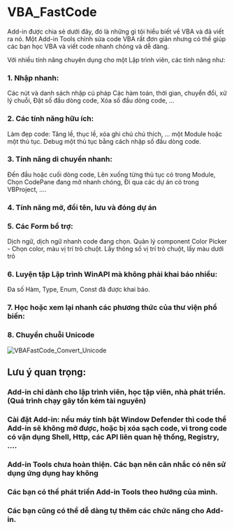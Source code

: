 # VBA_FastCode
Add-in được chia sẻ dưới đây, đó là những gì tôi hiểu biết về VBA và đã viết ra nó.
Một Add-in Tools chỉnh sửa code VBA rất đơn giản nhưng có thể giúp các bạn học VBA và viết code nhanh chóng và dễ dàng.

Với nhiều tính năng chuyên dụng cho một Lập trình viên, các tính năng như:

### 1. Nhập nhanh:
Các nút và danh sách nhập cú pháp
Các hàm toán, thời gian, chuyển đổi, xử lý chuỗi,
Đặt số đầu dòng code, Xóa số đầu dòng code, ...

### 2. Các tính năng hữu ích:
Làm đẹp code: Tăng lề, thục lề, xóa ghi chú chú thích, ... một Module hoặc một thủ tục.
Debug một thủ tục bằng cách nhập số đầu dòng code.

### 3. Tính năng di chuyển nhanh:  
Đến đầu hoặc cuối dòng code,
Lên xuống từng thủ tục có trong Module,
Chọn CodePane đang mở nhanh chóng,
Đi qua các dự án có trong VBProject, ....

### 4. Tính năng mở, đổi tên, lưu và đóng dự án

### 5. Các Form bổ trợ:
Dịch ngữ, dịch ngữ nhanh code đang chọn.
Quản lý component
Color Picker - Chọn color, màu vị trí trỏ chuột.
Lấy thông số vị trí trỏ chuột, lấy màu dưới trỏ

### 6. Luyện tập Lập trình WinAPI mà không phải khai báo nhiều: 
Đa số Hàm, Type, Enum, Const đã được khai báo.



### 7. Học hoặc xem lại nhanh các phương thức của thư viện phổ biến:

### 8. Chuyển chuỗi Unicode

![VBAFastCode_Convert_Unicode](https://github.com/SanbiVN/VBA_FastCode/assets/58664571/d281b67a-1380-493a-b937-43e33922fb13)


## Lưu ý quan trọng:
### Add-in chỉ dành cho lập trình viên, học tập viên, nhà phát triển. (Quá trình chạy gây tốn kém tài nguyên)
### Cài đặt Add-in: nếu máy tính bật Window Defender thì code thể Add-in sẽ không mở được, hoặc bị xóa sạch code, vì trong code có vận dụng Shell, Http, các API liên quan hệ thống, Registry, ....
### Add-in Tools chưa hoàn thiện. Các bạn nên cân nhắc có nên sử dụng ứng dụng hay không
### Các bạn có thể phát triển Add-in Tools theo hướng của mình.
### Các bạn cũng có thể dễ dàng tự thêm các chức năng cho Add-in.

